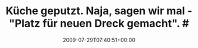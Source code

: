 ---
retweeted: false
source: <a href="http://twitter.com" rel="nofollow">Twitter Web Client</a>
entities:
  hashtags:
  - text: wg
    indices:
    - '70'
    - '73'
  symbols: []
  user_mentions: []
  urls: []
display_text_range:
- '0'
- '73'
favorite_count: '0'
id_str: '2906097356'
truncated: false
retweet_count: '0'
id: '2906097356'
created_at: Wed Jul 29 07:40:51 +0000 2009
favorited: false
full_text: 'Küche geputzt. Naja, sagen wir mal - "Platz für neuen Dreck gemacht".
  #wg'
lang: de
tags:
- wg
- pesos/twitter
date: '2009-07-29T07:40:51+00:00'
src: https://twitter.com/bascht/status/2906097356
original_url: https://twitter.com/bascht/status/2906097356
type: twitter_tweet
text: 'Küche geputzt. Naja, sagen wir mal - "Platz für neuen Dreck gemacht". #wg'
title: 'Küche geputzt. Naja, sagen wir mal - "Platz für neuen Dreck gemacht". #'

---